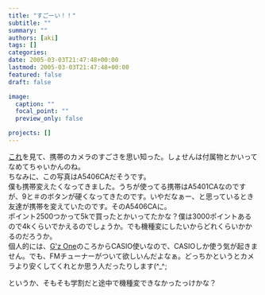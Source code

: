 ```yaml
---
title: "すごーい！！"
subtitle: ""
summary: ""
authors: [aki]
tags: []
categories: 
date: 2005-03-03T21:47:48+00:00
lastmod: 2005-03-03T21:47:48+00:00
featured: false
draft: false

image:
  caption: ""
  focal_point: ""
  preview_only: false

projects: []
---
```

[これ](http://VGA640.exblog.jp/1640846)を見て、携帯のカメラのすごさを思い知った。しょせんは付属物とかいってなめてちゃいかんのね。  
ちなみに、この写真はA5406CAだそうです。  
僕も携帯変えたくなってきました。うちが使ってる携帯はA5401CAなのですが、9と＃のボタンが硬くなってきたのです。いやだなぁー、と思っているとき友達が携帯を変えていたのです。そのA5406CAに。  
ポイント2500つかって5kで買ったとかいってたかな？僕は3000ポイントあるので4kくらいでかえるのでしょうか。でも機種変にしたいからどれくらいかかるのだろうか。  
個人的には、[G&#39;z One](http://www.casio.co.jp/gzone/c409ca/)のころからCASIO使いなので、CASIOしか使う気が起きません。でも、FMチューナーがついて欲しいんだよなぁ。どっちかというとカメラより安くしてくれとか思う人だったりします(^\_^;  
  
というか、そもそも学割だと途中で機種変できなかったっけかな？


